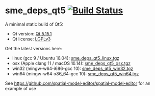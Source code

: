 # sme_deps_qt5 [![Build Status](https://travis-ci.org/spatial-model-editor/sme_deps_qt5.svg?branch=master)](https://travis-ci.org/spatial-model-editor/sme_deps_qt5)

A minimal static build of Qt5:

- Qt version: [Qt 5.15.1](https://doc.qt.io/qt-5/)
- Qt license: [LGPLv3](https://doc.qt.io/qt-5/lgpl.html)

Get the latest versions here:

- linux (gcc 9 / Ubuntu 16.04): [sme_deps_qt5_linux.tgz](https://github.com/spatial-model-editor/sme_deps_qt5/releases/latest/download/sme_deps_qt5_linux.tgz)
- osx (Apple clang 11 / macOS 10.14): [sme_deps_qt5_osx.tgz](https://github.com/spatial-model-editor/sme_deps_qt5/releases/latest/download/sme_deps_qt5_osx.tgz)
- win32 (mingw-w64-i686-gcc 10): [sme_deps_qt5_win32.tgz](https://github.com/spatial-model-editor/sme_deps_qt5/releases/latest/download/sme_deps_qt5_win32.tgz)
- win64 (mingw-w64-x86_64-gcc 10): [sme_deps_qt5_win64.tgz](https://github.com/spatial-model-editor/sme_deps_qt5/releases/latest/download/sme_deps_qt5_win64.tgz)

See <https://github.com/spatial-model-editor/spatial-model-editor> for an example of use
